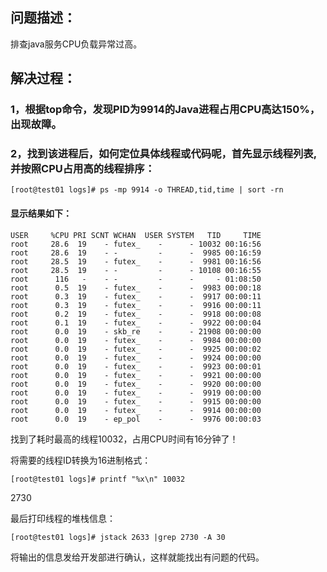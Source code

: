 <!--
author: yanliang.zhao
head: http://blog.itttl.com/logo_miao.png
date: 2017-09-07
title: Java进程CPU过高故障排查
tags: 调优,java
category: 调优
status: publist
summary: Java进程CPU过高故障排查,top、ps、grep、printf、jstack等命令
-->


## 问题描述：
排查java服务CPU负载异常过高。


## 解决过程：
### 1，根据top命令，发现PID为9914的Java进程占用CPU高达150%，出现故障。

### 2，找到该进程后，如何定位具体线程或代码呢，首先显示线程列表,并按照CPU占用高的线程排序：
```
[root@test01 logs]# ps -mp 9914 -o THREAD,tid,time | sort -rn
```
#### 显示结果如下：   
```
USER     %CPU PRI SCNT WCHAN  USER SYSTEM   TID     TIME
root     28.6  19    - futex_    -      - 10032 00:16:56
root     28.6  19    - -         -      -  9985 00:16:59
root     28.5  19    - futex_    -      -  9981 00:16:56
root     28.5  19    - -         -      - 10108 00:16:55
root      116   -    - -         -      -     - 01:08:50
root      0.5  19    - futex_    -      -  9983 00:00:18
root      0.3  19    - futex_    -      -  9917 00:00:11
root      0.3  19    - futex_    -      -  9916 00:00:11
root      0.2  19    - futex_    -      -  9918 00:00:08
root      0.1  19    - futex_    -      -  9922 00:00:04
root      0.0  19    - skb_re    -      - 21908 00:00:00
root      0.0  19    - futex_    -      -  9984 00:00:00
root      0.0  19    - futex_    -      -  9925 00:00:02
root      0.0  19    - futex_    -      -  9924 00:00:00
root      0.0  19    - futex_    -      -  9923 00:00:01
root      0.0  19    - futex_    -      -  9921 00:00:00
root      0.0  19    - futex_    -      -  9920 00:00:00
root      0.0  19    - futex_    -      -  9919 00:00:00
root      0.0  19    - futex_    -      -  9915 00:00:00
root      0.0  19    - futex_    -      -  9914 00:00:00
root      0.0  19    - ep_pol    -      -  9976 00:00:03
```
找到了耗时最高的线程10032，占用CPU时间有16分钟了！   

将需要的线程ID转换为16进制格式：
```
[root@test01 logs]# printf "%x\n" 10032
```
2730

最后打印线程的堆栈信息：
```
[root@test01 logs]# jstack 2633 |grep 2730 -A 30
```

将输出的信息发给开发部进行确认，这样就能找出有问题的代码。

